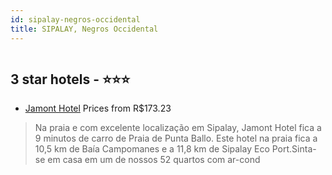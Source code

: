 ```yaml
---
id: sipalay-negros-occidental
title: SIPALAY, Negros Occidental
---
```


<center><img src="https://i.travelapi.com/hotels/16000000/15910000/15905500/15905466/454d9d4d_z.jpg" alt="" /></center>


##  3 star hotels - ⭐️⭐️⭐️

-    [Jamont Hotel](https://www.hurb.com/br/aud/https://www.hurb.com/br/hotels/sipalay/jamont-hotel-HT-T5R7?cmp=18055) Prices from R$173.23
   > Na praia e com excelente localização em Sipalay, Jamont Hotel fica a 9 minutos de carro de Praia de Punta Ballo.  Este hotel na praia fica a 10,5 km de Baía Campomanes e a 11,8 km de Sipalay Eco Port.Sinta-se em casa em um de nossos 52 quartos com ar-cond
